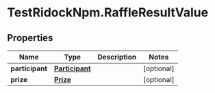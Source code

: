 # TestRidockNpm.RaffleResultValue

## Properties
Name | Type | Description | Notes
------------ | ------------- | ------------- | -------------
**participant** | [**Participant**](Participant.md) |  | [optional] 
**prize** | [**Prize**](Prize.md) |  | [optional] 


